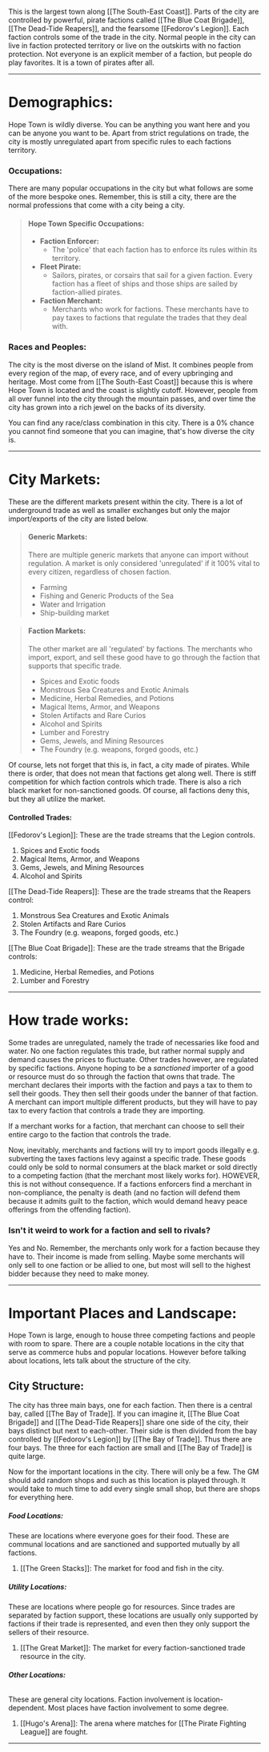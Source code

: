 This is the largest town along [[The South-East Coast]]. Parts of the city are controlled by powerful, pirate factions called [[The Blue Coat Brigade]], [[The Dead-Tide Reapers]], and the fearsome [[Fedorov's Legion]]. Each faction controls some of the trade in the city. Normal people in the city can live in faction protected territory or live on the outskirts with no faction protection. Not everyone is an explicit member of a faction, but people do play favorites. It is a town of pirates after all. 

_______________________________________________________________________________
# Demographics:
Hope Town is wildly diverse. You can be anything you want here and you can be anyone you want to be. Apart from strict regulations on trade, the city is mostly unregulated apart from specific rules to each factions territory. 
### Occupations:
There are many popular occupations in the city but what follows are some of the more bespoke ones. Remember, this is still a city, there are the normal professions that come with a city being a city.
> #### Hope Town Specific Occupations:
> - **Faction Enforcer:** 
> 	- The 'police' that each faction has to enforce its rules within its territory.
> - **Fleet Pirate:** 
> 	- Sailors, pirates, or corsairs that sail for a given faction. Every faction has a fleet of ships and those ships are sailed by faction-allied pirates.
> - **Faction Merchant:** 
> 	- Merchants who work for factions. These merchants have to pay taxes to factions that regulate the trades that they deal with. 

### Races and Peoples:
The city is the most diverse on the island of Mist. It combines people from every region of the map, of every race, and of every upbringing and heritage. Most come from [[The South-East Coast]] because this is where Hope Town is located and the coast is slightly cutoff. However, people from all over funnel into the city through the mountain passes, and over time the city has grown into a rich jewel on the backs of its diversity. 

You can find any race/class combination in this city. There is a 0% chance you cannot find someone that you can imagine, that's how diverse the city is. 

_______________________________________________________________________________
# City Markets:
These are the different markets present within the city. There is a lot of underground trade as well as smaller exchanges but only the major import/exports of the city are listed below.
> #### **Generic Markets**:
> There are multiple generic markets that anyone can import without regulation. A market is only considered 'unregulated' if it 100% vital to every citizen, regardless of chosen faction. 
> - Farming
> - Fishing and Generic Products of the Sea
> - Water and Irrigation
> - Ship-building market

> #### **Faction Markets**:
> The other market are all 'regulated' by factions. The merchants who import, export, and sell these good have to go through the faction that supports that specific trade.
> - Spices and Exotic foods
> - Monstrous Sea Creatures and Exotic Animals
> - Medicine, Herbal Remedies, and Potions
> - Magical Items, Armor, and Weapons
> - Stolen Artifacts and Rare Curios
> - Alcohol and Spirits
> - Lumber and Forestry
> - Gems, Jewels, and Mining Resources
> - The Foundry (e.g. weapons, forged goods, etc.)

Of course, lets not forget that this is, in fact, a city made of pirates. While there is order, that does not mean that factions get along well. There is stiff competition for which faction controls which trade. There is also a rich black market for non-sanctioned goods. Of course, all factions deny this, but they all utilize the market.
#### Controlled Trades:
[[Fedorov's Legion]]:
These are the trade streams that the Legion controls.
1. Spices and Exotic foods
2. Magical Items, Armor, and Weapons
3. Gems, Jewels, and Mining Resources
4. Alcohol and Spirits

[[The Dead-Tide Reapers]]:
These are the trade streams that the Reapers control:
1. Monstrous Sea Creatures and Exotic Animals
2. Stolen Artifacts and Rare Curios
3. The Foundry (e.g. weapons, forged goods, etc.)

[[The Blue Coat Brigade]]:
These are the trade streams that the Brigade controls:
1. Medicine, Herbal Remedies, and Potions
2. Lumber and Forestry

_______________________________________________________________________________
# How trade works:
Some trades are unregulated, namely the trade of necessaries like food and water. No one faction regulates this trade, but rather normal supply and demand causes the prices to fluctuate. Other trades however, are regulated by specific factions. Anyone hoping to be a *sanctioned* importer of a good or resource must do so through the faction that owns that trade. The merchant declares their imports with the faction and pays a tax to them to sell their goods. They then sell their goods under the banner of that faction. A merchant can import multiple different products, but they will have to pay tax to every faction that controls a trade they are importing.

If a merchant works for a faction, that merchant can choose to sell their entire cargo to the faction that controls the trade. 

Now, inevitably, merchants and factions will try to import goods illegally e.g. subverting the taxes factions levy against a specific trade. These goods could only be sold to normal consumers at the black market or sold directly to a competing faction (that the merchant most likely works for). HOWEVER, this is not without consequence. If a factions enforcers find a merchant in non-compliance, the penalty is death (and no faction will defend them because it admits guilt to the faction, which would demand heavy peace offerings from the offending faction).
### Isn't it weird to work for a faction and sell to rivals?
Yes and No. Remember, the merchants only work for a faction because they have to. Their income is made from selling. Maybe some merchants will only sell to one faction or be allied to one, but most will sell to the highest bidder because they need to make money. 

_______________________________________________________________________________
# Important Places and Landscape:
Hope Town is large, enough to house three competing factions and people with room to spare. There are a couple notable locations in the city that serve as commerce hubs and popular locations. However before talking about locations, lets talk about the structure of the city. 

## City Structure:
The city has three main bays, one for each faction. Then there is a central bay, called [[The Bay of Trade]]. If you can imagine it, [[The Blue Coat Brigade]] and [[The Dead-Tide Reapers]] share one side of the city, their bays distinct but next to each-other. Their side is then divided from the bay controlled by [[Fedorov's Legion]] by [[The Bay of Trade]]. Thus there are four bays. The three for each faction are small and [[The Bay of Trade]] is quite large. 

Now for the important locations in the city. There will only be a few. The GM should add random shops and such as this location is played through. It would take to much time to add every single small shop, but there are shops for everything here. 

##### **Food Locations:**
These are locations where everyone goes for their food. These are communal locations and are sanctioned and supported mutually by all factions.
1. [[The Green Stacks]]: The market for food and fish in the city.

##### **Utility Locations:**
These are locations where people go for resources. Since trades are separated by faction support, these locations are usually only supported by factions if their trade is represented, and even then they only support the sellers of their resource.
1. [[The Great Market]]: The market for every faction-sanctioned trade resource in the city.

###### **Other Locations:**
These are general city locations. Faction involvement is location-dependent. Most places have faction involvement to some degree. 
1. [[Hugo's Arena]]: The arena where matches for [[The Pirate Fighting League]] are fought.

_______________________________________________________________________________